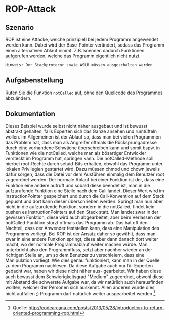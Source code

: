 # ROP-Attack

## Szenario

ROP ist eine Attacke, welche prinzipiell bei jedem Programm angewendet werden
kann. Dabei wird der Base-Pointer verändert, sodass das Programm einen
alternativen Ablauf nimmt. Z.B. koennen dadurch Funktionen aufgerufen werden,
welche das Programm eigentlich nicht nutzt.

`Hinweis: Der Stackprotecor sowie ASLR müssen ausgeschalten werden`

## Aufgabenstellung
Rufen Sie die Funktion `notCalled` auf, ohne den Quellcode des Programmes
abzuändern.

## Dokumentation
Dieses Beispiel wurde selbst nicht näher ausgebaut und ist bewusst abstrakt
gehalten, falls Experten sich das Ganze ansehen und rumtüfteln wollen. Im
Allgemeinen ist der Ablauf so, dass man bei vielen Programmen das Problem hat,
dass man als Angreifer oftmals die Rücksprungadresse durch eine vorhandene
Schwäche überschreiben kann und somit bspw.  in Funktionen wie die notCalled,
welche man als bösartiger Entwickler versteckt im Programm hat, springen kann.
Die notCalled-Methode soll hierbei root-Rechte durch setuid-Bits erhalten,
obwohl das Programm unter lokalen Privilegien gestartet wird. Dazu müssen chmod
und chown jeweils dafür sorgen, dass die Datei vor dem Ausführen einmalig dem
Benutzer root zugeordnet werden.  Der normale Ablauf bei einer Funktion ist
der, dass eine Funktion eine andere aufruft und sobald diese beendet ist, man
in die aufzurufende Funktion eine Stelle nach dem Call landet. Dieser Wert wird
im InstructionPointer gespeichert und durch die Call-Konvention auf dem Stack
gepusht und dort kann dieser überschrieben werden. Springt man nun aber nicht
in die aufzurufende Funktion, sondern in die notCalled, findet kein pushen es
InstructionPointers auf den Stack statt. Man landet zwar in der gewissen
Funktion, diese wird auch abgearbeitet, aber beim Verlassen der
notCalled-Funktion stürzt oftmals das Programm ab. Das hat oft den Nachteil,
dass der Anwender feststellen kann, dass eine Manipulation des Programms
vorliegt. Bei ROP ist der Ansatz daher so gewählt, dass man zwar in eine andere
Funktion springt, diese aber dann danach dort weiter macht, wo der normale
Programmablauf weiter machen würde. Man unterbricht also den Programmfluss,
setzt aber nachher wieder an der richtigen Stelle an, um so dem Benutzer zu
verschleiern, dass eine Manipulation vorliegt. Wie dies genau funktioniert,
kann man in der Quelle zu dem Programm nachlesen. Da diese Aufgabe auch nur für
Experten gedacht war, haben wir diese nicht näher aus- gearbeitet. Wir haben
diese auch bewusst dem Schwierigkeitsgrad "Medium" zugeordnet, obwohl diese mit
Abstand die schwerste Aufgabe war, da wir natürlich auch herausfinden wollten,
welcher der Personen sich auskennt. Allen anderen würde dies nicht auffallen ;)
Programm darf natürlich weiter ausgearbeitet werden [^1].

[^1]: Quelle: http://codearcana.com/posts/2013/05/28/introduction-to-return-oriented-programming-rop.html
